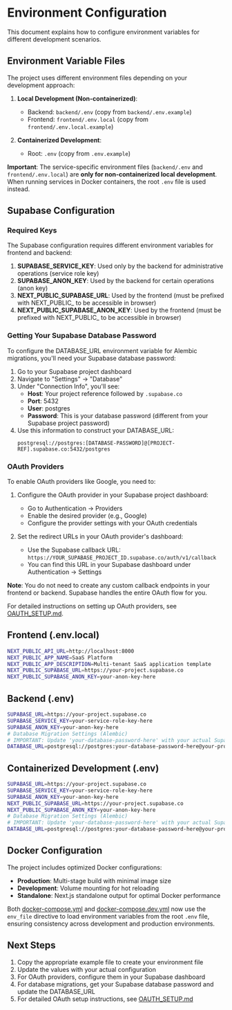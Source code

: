 # Environment Configuration

This document explains how to configure environment variables for different development scenarios.

## Environment Variable Files

The project uses different environment files depending on your development approach:

1. **Local Development (Non-containerized)**:
   - Backend: `backend/.env` (copy from `backend/.env.example`)
   - Frontend: `frontend/.env.local` (copy from `frontend/.env.local.example`)

2. **Containerized Development**:
   - Root: `.env` (copy from `.env.example`)

**Important**: The service-specific environment files (`backend/.env` and `frontend/.env.local`) are **only for non-containerized local development**. When running services in Docker containers, the root `.env` file is used instead.

## Supabase Configuration

### Required Keys

The Supabase configuration requires different environment variables for frontend and backend:

1. **SUPABASE_SERVICE_KEY**: Used only by the backend for administrative operations (service role key)
2. **SUPABASE_ANON_KEY**: Used by the backend for certain operations (anon key)
3. **NEXT_PUBLIC_SUPABASE_URL**: Used by the frontend (must be prefixed with NEXT_PUBLIC_ to be accessible in browser)
4. **NEXT_PUBLIC_SUPABASE_ANON_KEY**: Used by the frontend (must be prefixed with NEXT_PUBLIC_ to be accessible in browser)

### Getting Your Supabase Database Password

To configure the DATABASE_URL environment variable for Alembic migrations, you'll need your Supabase database password:

1. Go to your Supabase project dashboard
2. Navigate to "Settings" → "Database"
3. Under "Connection Info", you'll see:
   - **Host**: Your project reference followed by `.supabase.co`
   - **Port**: 5432
   - **User**: postgres
   - **Password**: This is your database password (different from your Supabase project password)
4. Use this information to construct your DATABASE_URL:
   ```
   postgresql://postgres:[DATABASE-PASSWORD]@[PROJECT-REF].supabase.co:5432/postgres
   ```

### OAuth Providers

To enable OAuth providers like Google, you need to:

1. Configure the OAuth provider in your Supabase project dashboard:
   - Go to Authentication → Providers
   - Enable the desired provider (e.g., Google)
   - Configure the provider settings with your OAuth credentials

2. Set the redirect URLs in your OAuth provider's dashboard:
   - Use the Supabase callback URL: `https://YOUR_SUPABASE_PROJECT_ID.supabase.co/auth/v1/callback`
   - You can find this URL in your Supabase dashboard under Authentication → Settings

**Note**: You do not need to create any custom callback endpoints in your frontend or backend. Supabase handles the entire OAuth flow for you.

For detailed instructions on setting up OAuth providers, see [OAUTH_SETUP.md](OAUTH_SETUP.md).

## Frontend (.env.local)

```bash
NEXT_PUBLIC_API_URL=http://localhost:8000
NEXT_PUBLIC_APP_NAME=SaaS Platform
NEXT_PUBLIC_APP_DESCRIPTION=Multi-tenant SaaS application template
NEXT_PUBLIC_SUPABASE_URL=https://your-project.supabase.co
NEXT_PUBLIC_SUPABASE_ANON_KEY=your-anon-key-here
```

## Backend (.env)

```bash
SUPABASE_URL=https://your-project.supabase.co
SUPABASE_SERVICE_KEY=your-service-role-key-here
SUPABASE_ANON_KEY=your-anon-key-here
# Database Migration Settings (Alembic)
# IMPORTANT: Update 'your-database-password-here' with your actual Supabase database password
DATABASE_URL=postgresql://postgres:your-database-password-here@your-project-ref.supabase.co:5432/postgres
```

## Containerized Development (.env)

```bash
SUPABASE_URL=https://your-project.supabase.co
SUPABASE_SERVICE_KEY=your-service-role-key-here
SUPABASE_ANON_KEY=your-anon-key-here
NEXT_PUBLIC_SUPABASE_URL=https://your-project.supabase.co
NEXT_PUBLIC_SUPABASE_ANON_KEY=your-anon-key-here
# Database Migration Settings (Alembic)
# IMPORTANT: Update 'your-database-password-here' with your actual Supabase database password
DATABASE_URL=postgresql://postgres:your-database-password-here@your-project-ref.supabase.co:5432/postgres
```

## Docker Configuration

The project includes optimized Docker configurations:

- **Production**: Multi-stage build with minimal image size
- **Development**: Volume mounting for hot reloading
- **Standalone**: Next.js standalone output for optimal Docker performance

Both [docker-compose.yml](file:///Users/gauravdhiman/projects/python/multi-tanent-saas-platform-python-supabase-nextjs/docker-compose.yml) and [docker-compose.dev.yml](file:///Users/gauravdhiman/projects/python/multi-tanent-saas-platform-python-supabase-nextjs/docker-compose.dev.yml) now use the `env_file` directive to load environment variables from the root `.env` file, ensuring consistency across development and production environments.

## Next Steps

1. Copy the appropriate example file to create your environment file
2. Update the values with your actual configuration
3. For OAuth providers, configure them in your Supabase dashboard
4. For database migrations, get your Supabase database password and update the DATABASE_URL
5. For detailed OAuth setup instructions, see [OAUTH_SETUP.md](OAUTH_SETUP.md)